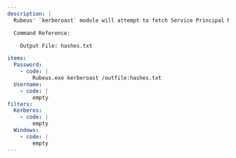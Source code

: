 ```yaml
---
description: |
  Rubeus' `kerberoast` module will attempt to fetch Service Principal Names that are associated with normal user accounts. What is returned is a ticket that is encrypted with the user account's password, which can then be bruteforced offline. The following command is run on a Windows machine in the victim domain.

  Command Reference:

  	Output File: hashes.txt

items:
  Password:
    - code: |
        Rubeus.exe kerberoast /outfile:hashes.txt
  Username:
    - code: |
        empty
filters:
  Kerberos:
    - code: |
        empty
  Windows:
    - code: |
        empty
---
```

